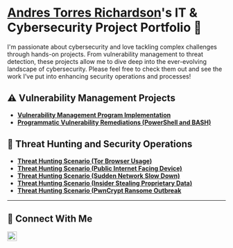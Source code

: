 # <a href="https://www.linkedin.com/in/andres-torres-richardson/">Andres Torres Richardson</a>'s IT & Cybersecurity Project Portfolio 🔐

I'm passionate about cybersecurity and love tackling complex challenges through hands-on projects. From vulnerability management to threat detection, these projects allow me to dive deep into the ever-evolving landscape of cybersecurity. Please feel free to check them out and see the work I’ve put into enhancing security operations and processes!


## ⚠️ Vulnerability Management Projects

- **[Vulnerability Management Program Implementation]()**
- **[Programmatic Vulnerability Remediations (PowerShell and BASH)]()**

## 🚨 Threat Hunting and Security Operations
- **[Threat Hunting Scenario (Tor Browser Usage)]()**
- **[Threat Hunting Scenario (Public Internet Facing Device)](https://docs.google.com/document/d/18d2iviWY6G0ov1FtmmHimIwLv6HkCdKjSV4i88pnW_0/edit?usp=sharing)**
- **[Threat Hunting Scenario (Sudden Network Slow Down)](https://docs.google.com/document/d/1ZM54WyrEWtAG56__7xGaBrlYOsvXOhl1D4bUFxbtAXg/edit?usp=sharing)**
- **[Threat Hunting Scenario (Insider Stealing Proprietary Data)](https://docs.google.com/document/d/10TDBH4-WOjrtipJpGVoq0zPsG6tIBamfqVgbdxailq4/edit?usp=sharing)**
- **[Threat Hunting Scenario (PwnCrypt Ransome Outbreak](https://docs.google.com/document/d/1j_CuO5LQF89PRG-W-ZpWl-Gqh3G0Wd1EUAun-vuIrRs/edit?usp=sharing)**


<hr/>

## 🤳 Connect With Me
[<img align="left" alt="andres-torres-richardson/ | LinkedIn" width="22px" src="https://cdn.jsdelivr.net/npm/simple-icons@v3/icons/linkedin.svg" />][linkedin]


[linkedin]: https://linkedin.com/in/andres-torres-richardson/

<!--
<img width="35" alt="image" src="https://github.com/user-attachments/assets/2f41c7cd-5ea8-4475-b451-a37161b6c3fb"> 
<img width="35" alt="image" src="https://github.com/user-attachments/assets/77649969-9910-4994-8b96-74a116cfb2a8">
-->
